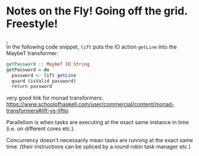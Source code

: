 
# Notes on the Fly! Going off the grid. Freestyle!


[.](https://www.schoolofhaskell.com/user/commercial/content/monad-transformers#lift-vs-liftio)  
In the following code snippet, `lift` puts the IO action `getLine` into the MaybeT transformer:  
```haskell
getPassword :: MaybeT IO String
getPassword = do
  password <- lift getLine
  guard (isValid password)
  return password
```

very good link for monad transformers: https://www.schoolofhaskell.com/user/commercial/content/monad-transformers#lift-vs-liftio

Parallelism is when tasks are executing at the exact same instance in time (i.e. on different cores etc.).

Concurrency doesn't necessarily mean tasks are running at the exact same time. (their instructions can be spliced by a round robin task manager etc.)
